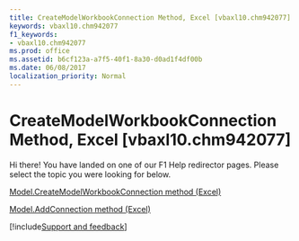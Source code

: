 ```yaml
---
title: CreateModelWorkbookConnection Method, Excel [vbaxl10.chm942077]
keywords: vbaxl10.chm942077
f1_keywords:
- vbaxl10.chm942077
ms.prod: office
ms.assetid: b6cf123a-a7f5-40f1-8a30-d0ad1f4df00b
ms.date: 06/08/2017
localization_priority: Normal
---
```



# CreateModelWorkbookConnection Method, Excel [vbaxl10.chm942077]

Hi there! You have landed on one of our F1 Help redirector pages. Please select the topic you were looking for below.

[Model.CreateModelWorkbookConnection method (Excel)](https://msdn.microsoft.com/library/cd8c35e6-91ee-5d46-cc98-199b8916ecdd%28Office.15%29.aspx)

[Model.AddConnection method (Excel)](https://msdn.microsoft.com/library/58ed2796-9cfa-2737-43c0-f5a5a4badcc3%28Office.15%29.aspx)

[!include[Support and feedback](~/includes/feedback-boilerplate.md)]